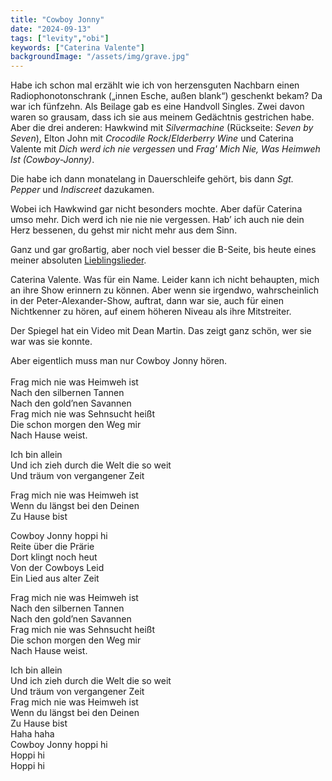 ```yaml
---
title: "Cowboy Jonny"
date: "2024-09-13"
tags: ["levity","obi"]
keywords: ["Caterina Valente"]
backgroundImage: "/assets/img/grave.jpg"
---
```

Habe ich schon mal erzählt wie ich von herzensguten Nachbarn einen Radiophonotonschrank („innen Esche, außen blank“) geschenkt bekam? Da war ich fünfzehn. Als Beilage gab es eine Handvoll Singles. Zwei davon waren so grausam, dass ich sie aus meinem Gedächtnis gestrichen habe. Aber die drei anderen: Hawkwind mit *Silvermachine* (Rückseite: *Seven by Seven*), Elton John mit *Crocodile Rock*/*Elderberry Wine* und Caterina Valente mit *Dich werd ich nie vergessen* und *Frag' Mich Nie, Was Heimweh Ist (Cowboy-Jonny)*.

Die habe ich dann monatelang in Dauerschleife gehört, bis dann *Sgt. Pepper* und *Indiscreet* dazukamen.

Wobei ich Hawkwind gar nicht besonders mochte. Aber dafür Caterina umso mehr. Dich werd ich nie nie nie vergessen. Hab’ ich auch nie dein Herz bessenen, du gehst mir nicht mehr aus dem Sinn.

Ganz und gar großartig, aber noch viel besser die B-Seite, bis heute eines meiner absoluten [Lieblingslieder](https://www.youtube.com/watch?v=lNvjJZHFoEE).

Caterina Valente. Was für ein Name. Leider kann ich nicht behaupten, mich an ihre Show erinnern zu können. Aber wenn sie irgendwo, wahrscheinlich in der Peter-Alexander-Show, auftrat, dann war sie, auch für einen Nichtkenner zu hören, auf einem höheren Niveau als ihre Mitstreiter.

Der Spiegel hat ein Video mit Dean Martin. Das zeigt ganz schön, wer sie war was sie konnte.

Aber eigentlich muss man nur Cowboy Jonny hören.
<br />
<br />
Frag mich nie was Heimweh ist<br />
Nach den silbernen Tannen<br />
Nach den gold’nen Savannen<br />
Frag mich nie was Sehnsucht heißt<br />
Die schon morgen den Weg mir<br />
Nach Hause weist.<br />

Ich bin allein<br />
Und ich zieh durch die Welt die so weit<br />
Und träum von vergangener Zeit<br />

Frag mich nie was Heimweh ist<br />
Wenn du längst bei den Deinen<br />
Zu Hause bist<br />

Cowboy Jonny hoppi hi<br />
Reite über die Prärie<br />
Dort klingt noch heut<br />
Von der Cowboys Leid<br />
Ein Lied aus alter Zeit<br />

Frag mich nie was Heimweh ist<br />
Nach den silbernen Tannen<br />
Nach den gold’nen Savannen<br />
Frag mich nie was Sehnsucht heißt<br />
Die schon morgen den Weg mir<br />
Nach Hause weist.<br />

Ich bin allein<br />
Und ich zieh durch die Welt die so weit<br />
Und träum von vergangener Zeit<br />
Frag mich nie was Heimweh ist<br />
Wenn du längst bei den Deinen<br />
Zu Hause bist<br />
Haha haha<br />
Cowboy Jonny hoppi hi<br />
Hoppi hi<br />
Hoppi hi<br />